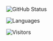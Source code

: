 ![GitHub Status](https://github-readme-stats.vercel.app/api?username=KlenKiven&show_icons=true&theme=material-palenight)

![Languages](https://github-readme-stats.vercel.app/api/top-langs/?username=KlenKiven&layout=compact&theme=material-palenight)

![Visitors](https://estruyf-github.azurewebsites.net/api/VisitorHit?user=klenkiven&repo=klenkiven&countColor=%237B1E7A)
